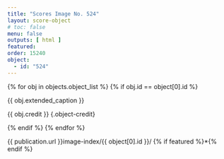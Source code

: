 ```yaml
---
title: "Scores Image No. 524"
layout: score-object
# toc: false
menu: false
outputs: [ html ]
featured: 
order: 15240
object:
  - id: "524"
---
```


{% for obj in objects.object_list %}
{% if obj.id == object[0].id %}

{{ obj.extended_caption }}

{{ obj.credit }} {.object-credit}

{% endif %}
{% endfor %}

<div class="object-credit object-url is-print-only">

{{ publication.url }}image-index/{{ object[0].id }}/ {% if featured %}*{% endif %}

</div>
